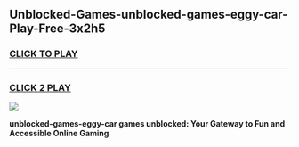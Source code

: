 
## Unblocked-Games-unblocked-games-eggy-car-Play-Free-3x2h5
<h3>
<a href="https://premium76.site?title=unblocked-games-eggy-car&ref=22A">CLICK TO PLAY</a></h3>
<hr>

<h3>
<a href="https://premium76.site?title=unblocked-games-eggy-car&ref=22A">CLICK 2 PLAY</a>
  
</h3>

<a href="https://premium76.site?title=unblocked-games-eggy-car&ref=22A"><img src="https://clearcache.store/games.png"></a>


**unblocked-games-eggy-car games unblocked: Your Gateway to Fun and Accessible Online Gaming**
